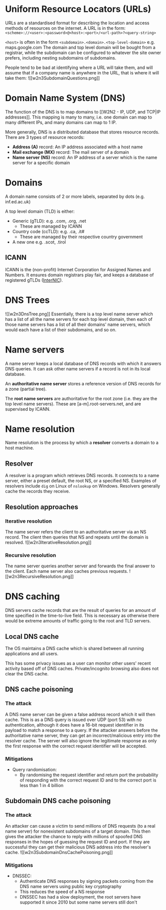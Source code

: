 # Uniform Resource Locators (URLs)
URLs are a standardised format for describing the location and access methods of resources on the internet. A URL is in the form:
`<scheme>://<user>:<password>@<host>:<port>/<url-path>?<query-string>`

`<host>` is often in the form `<subdomain>.<domain>.<top-level-domain>` e.g. maps.google.com
The domain and top level domain will be bought from a registrar, while the subdomain can be configured to whatever the site owner prefers, including nesting subdomains of subdomains.

People tend to be bad at identifying where a URL will take them, and will assume that if a company name is anywhere in the URL, that is where it will take them:
![[w2n3SubdomainQuestions.png]]

# Domain Name System (DNS)
The function of the DNS is to map domains to [[W2N2 - IP, UDP, and TCP|IP addresses]]. This mapping is many to many, i.e. one domain can map to many different IPs, and many domains can map to 1 IP.

More generally, DNS is a distributed database that stores resource records. There are 3 types of resource records:
- **Address (A)** record: An IP address associated with a host name
- **Mail exchange (MX)** record: The mail server of a domain
- **Name server (NS)** record: An IP address of a server which is the name server for a specific domain

# Domains
A domain name consists of 2 or more labels, separated by dots (e.g. inf.ed.ac.uk)

A top level domain (TLD) is either:
- Generic (gTLD): e.g. .com, .org, .net
	- These are managed by ICANN
- Country code (ccTLD): e.g. .ca, .it#
	- These are managed by their respective country government
- A new one e.g. .scot, .tirol

## ICANN
ICANN is the (non-profit) Internet Corporation for Assigned Names and Numbers. It ensures domain registrars play fair, and keeps a database of registered gTLDs ([InterNIC](https://www.internic.net/)).

# DNS Trees
![[w2n3DnsTree.png]]
Essentially, there is a top level name server which has a list of all the name servers for each top level domain, then each of those name servers has a list of all their domains' name servers, which would each have a list of their subdomains, and so on.

# Name servers
A name server keeps a local database of DNS records with which it answers DNS queries. It can ask other name servers if a record is not in its local database.

An **authoritative name server** stores a reference version of DNS records for a zone (partial tree).

The **root name servers** are authoritative for the root zone (i.e. they are the top level name servers). These are \[a-m].root-servers.net, and are supervised by ICANN.

# Name resolution
Name resolution is the process by which a **resolver** converts a domain to a host machine.

## Resolver
A resolver is a program which retrieves DNS records. It connects to a name server, either a preset default, the root NS, or a specified NS. Examples of resolvers include `dig` on Linux of `nslookup` on Windows. Resolvers generally cache the records they receive.

## Resolution approaches
### Iterative resolution
The name server refers the client to an authoritative server via an NS record. The client then queries that NS and repeats until the domain is resolved.
![[w2n3IterativeResolution.png]]
### Recursive resolution
The name server queries another server and forwards the final answer to the client. Each name server also caches previous requests.
![[w2n3RecursiveResolution.png]]
# DNS caching
DNS servers cache records that are the result of queries for an amount of time specified in the time-to-live field. This is necessary as otherwise there would be extreme amounts of traffic going to the root and TLD servers.
## Local DNS cache
The OS maintains a DNS cache which is shared between all running applications and all users.

This has some privacy issues as a user can monitor other users' recent activity based off of DNS caches. Private/incognito browsing also does not clear the DNS cache.

## DNS cache poisoning
### The attack
A DNS name server can be given a false address record which it will then cache. This is as a DNS query is issued over UDP (port 53) with no authentication, although it does have a 16-bit request identifier in its payload to match a response to a query. If the attacker answers before the authoritative name server, they can get an incorrect/malicious entry into the resolver cache. The server will also ignore the legitimate response as only the first response with the correct request identifier will be accepted.
### Mitigations
- Query randomisation:
	- By randomising the request identifier and return port the probability of responding with the correct request ID and to the correct port is less than 1 in 4 billion

## Subdomain DNS cache poisoning
### The attack
An attacker can cause a victim to send millions of DNS requests (to a real name server) for nonexistent subdomains of a target domain. This then gives the attacker the chance to reply with millions of spoofed DNS responses in the hopes of guessing the request ID and port. If they are successful they can get their malicious DNS address into the resolver's cache.
![[w2n3SubdomainDnsCachePoisoning.png]]
### Mitigations
- DNSSEC:
	- Authenticate DNS responses by signing packets coming from the DNS name servers using public key cryptography
	- This reduces the speed of a NS response
	- DNSSEC has had a slow deployment, the root servers have supported it since 2010 but some name servers still don't